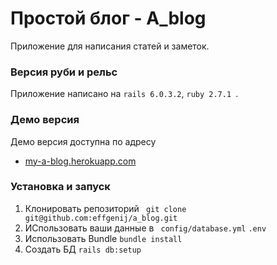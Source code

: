 # Простой блог - A_blog
Приложение для написания статей и заметок.

### Версия руби и рельс
Приложение написано на `rails 6.0.3.2`, `ruby 2.7.1 `.

### Демо версия
Демо версия доступна по адресу
* [my-a-blog.herokuapp.com](https://my-a-blog.herokuapp.com//)

### Установка и запуск

1. Клонировать репозиторий
``` git clone git@github.com:effgenij/a_blog.git```
2. ИСпользовать ваши данные в 
``` config/database.yml```
```.env```
3. Использовать Bundle
```bundle install```
4. Создать БД
```rails db:setup```